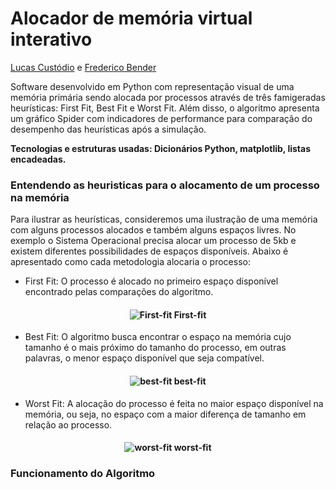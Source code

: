 # Alocador de memória virtual interativo
[Lucas Custódio](https://github.com/lucascust) e [Frederico Bender](https://github.com/FredericoBender)

Software desenvolvido em Python com representação visual de uma memória primária sendo alocada por processos através de três famigeradas heurísticas: First Fit, Best Fit e Worst Fit. Além disso, o algoritmo apresenta um gráfico Spider com indicadores de performance para comparação do desempenho das heurísticas após a simulação.

**Tecnologias e estruturas usadas: Dicionários Python, matplotlib, listas encadeadas.**

### Entendendo as heuristicas para o alocamento de um processo na memória
Para ilustrar as heurísticas, consideremos uma ilustração de uma memória com alguns processos alocados e também alguns espaços livres. No exemplo o Sistema Operacional precisa alocar um processo de 5kb e existem diferentes possibilidades de espaços disponíveis. Abaixo é apresentado como cada metodologia alocaria o processo:

- First Fit: O processo é alocado no primeiro espaço disponível encontrado pelas comparações do algoritmo.
<h4 align="center">
    <img alt="First-fit" src="https://res.cloudinary.com/df8snvgem/image/upload/v1579971567/alocador-de-memoria/first-fit_rvhcgv.png" />
    First-fit
</h4>


- Best Fit: O algoritmo busca encontrar o espaço na memória cujo tamanho é o mais próximo do tamanho do processo, em outras palavras, o menor espaço disponível que seja compatível.
<h4 align="center">
    <img alt="best-fit" src="https://res.cloudinary.com/df8snvgem/image/upload/v1579971567/alocador-de-memoria/best-fit_vjusqk.png" />
    best-fit
</h4>

- Worst Fit: A alocação do processo é feita no maior espaço disponível na memória, ou seja, no espaço com a maior diferença de tamanho em relação ao 
processo.
<h4 align="center">
    <img alt="worst-fit" src="https://res.cloudinary.com/df8snvgem/image/upload/v1579971567/alocador-de-memoria/worst-fit_cwoj7r.png" />
    worst-fit
</h4>

### Funcionamento do Algoritmo


